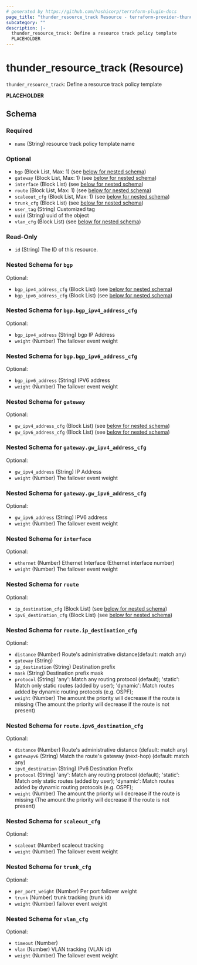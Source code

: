 ```yaml
---
# generated by https://github.com/hashicorp/terraform-plugin-docs
page_title: "thunder_resource_track Resource - terraform-provider-thunder"
subcategory: ""
description: |-
  thunder_resource_track: Define a resource track policy template
  PLACEHOLDER
---
```


# thunder_resource_track (Resource)

`thunder_resource_track`: Define a resource track policy template

__PLACEHOLDER__



<!-- schema generated by tfplugindocs -->
## Schema

### Required

- `name` (String) resource track policy template name

### Optional

- `bgp` (Block List, Max: 1) (see [below for nested schema](#nestedblock--bgp))
- `gateway` (Block List, Max: 1) (see [below for nested schema](#nestedblock--gateway))
- `interface` (Block List) (see [below for nested schema](#nestedblock--interface))
- `route` (Block List, Max: 1) (see [below for nested schema](#nestedblock--route))
- `scaleout_cfg` (Block List, Max: 1) (see [below for nested schema](#nestedblock--scaleout_cfg))
- `trunk_cfg` (Block List) (see [below for nested schema](#nestedblock--trunk_cfg))
- `user_tag` (String) Customized tag
- `uuid` (String) uuid of the object
- `vlan_cfg` (Block List) (see [below for nested schema](#nestedblock--vlan_cfg))

### Read-Only

- `id` (String) The ID of this resource.

<a id="nestedblock--bgp"></a>
### Nested Schema for `bgp`

Optional:

- `bgp_ipv4_address_cfg` (Block List) (see [below for nested schema](#nestedblock--bgp--bgp_ipv4_address_cfg))
- `bgp_ipv6_address_cfg` (Block List) (see [below for nested schema](#nestedblock--bgp--bgp_ipv6_address_cfg))

<a id="nestedblock--bgp--bgp_ipv4_address_cfg"></a>
### Nested Schema for `bgp.bgp_ipv4_address_cfg`

Optional:

- `bgp_ipv4_address` (String) bgp IP Address
- `weight` (Number) The failover event weight


<a id="nestedblock--bgp--bgp_ipv6_address_cfg"></a>
### Nested Schema for `bgp.bgp_ipv6_address_cfg`

Optional:

- `bgp_ipv6_address` (String) IPV6 address
- `weight` (Number) The failover event weight



<a id="nestedblock--gateway"></a>
### Nested Schema for `gateway`

Optional:

- `gw_ipv4_address_cfg` (Block List) (see [below for nested schema](#nestedblock--gateway--gw_ipv4_address_cfg))
- `gw_ipv6_address_cfg` (Block List) (see [below for nested schema](#nestedblock--gateway--gw_ipv6_address_cfg))

<a id="nestedblock--gateway--gw_ipv4_address_cfg"></a>
### Nested Schema for `gateway.gw_ipv4_address_cfg`

Optional:

- `gw_ipv4_address` (String) IP Address
- `weight` (Number) The failover event weight


<a id="nestedblock--gateway--gw_ipv6_address_cfg"></a>
### Nested Schema for `gateway.gw_ipv6_address_cfg`

Optional:

- `gw_ipv6_address` (String) IPV6 address
- `weight` (Number) The failover event weight



<a id="nestedblock--interface"></a>
### Nested Schema for `interface`

Optional:

- `ethernet` (Number) Ethernet Interface (Ethernet interface number)
- `weight` (Number) The failover event weight


<a id="nestedblock--route"></a>
### Nested Schema for `route`

Optional:

- `ip_destination_cfg` (Block List) (see [below for nested schema](#nestedblock--route--ip_destination_cfg))
- `ipv6_destination_cfg` (Block List) (see [below for nested schema](#nestedblock--route--ipv6_destination_cfg))

<a id="nestedblock--route--ip_destination_cfg"></a>
### Nested Schema for `route.ip_destination_cfg`

Optional:

- `distance` (Number) Route's administrative distance(default: match any)
- `gateway` (String)
- `ip_destination` (String) Destination prefix
- `mask` (String) Destination prefix mask
- `protocol` (String) 'any': Match any routing protocol (default); 'static': Match only static routes (added by user); 'dynamic': Match routes added by dynamic routing protocols (e.g. OSPF);
- `weight` (Number) The amount the priority will decrease if the route is missing (The amount the priority will decrease if the route is not present)


<a id="nestedblock--route--ipv6_destination_cfg"></a>
### Nested Schema for `route.ipv6_destination_cfg`

Optional:

- `distance` (Number) Route's administrative distance (default: match any)
- `gatewayv6` (String) Match the route's gateway (next-hop) (default: match any)
- `ipv6_destination` (String) IPv6 Destination Prefix
- `protocol` (String) 'any': Match any routing protocol (default); 'static': Match only static routes (added by user); 'dynamic': Match routes added by dynamic routing protocols (e.g. OSPF);
- `weight` (Number) The amount the priority will decrease if the route is missing (The amount the priority will decrease if the route is not present)



<a id="nestedblock--scaleout_cfg"></a>
### Nested Schema for `scaleout_cfg`

Optional:

- `scaleout` (Number) scaleout tracking
- `weight` (Number) The failover event weight


<a id="nestedblock--trunk_cfg"></a>
### Nested Schema for `trunk_cfg`

Optional:

- `per_port_weight` (Number) Per port failover weight
- `trunk` (Number) trunk tracking (trunk id)
- `weight` (Number) failover event weight


<a id="nestedblock--vlan_cfg"></a>
### Nested Schema for `vlan_cfg`

Optional:

- `timeout` (Number)
- `vlan` (Number) VLAN tracking (VLAN id)
- `weight` (Number) The failover event weight


